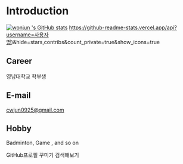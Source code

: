 # Introduction

[![wonjun 's GitHub stats](https://github-readme-stats.vercel.app/api?username=WonJun2003)](https://github.com/WonJun2003/github-readme-stats)
https://github-readme-stats.vercel.app/api?username=사용자명)&hide=stars,contribs&count_private=true&show_icons=true

## Career
영남대학교 학부생

## E-mail
cwjun0925@gmail.com

## Hobby
Badminton, Game , and so on

GitHub프로필 꾸미기 검색해보기
